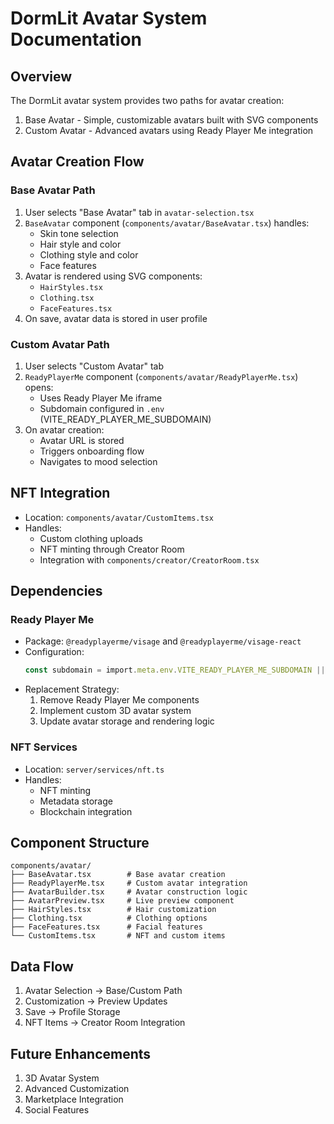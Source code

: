 # DormLit Avatar System Documentation

## Overview
The DormLit avatar system provides two paths for avatar creation:
1. Base Avatar - Simple, customizable avatars built with SVG components
2. Custom Avatar - Advanced avatars using Ready Player Me integration

## Avatar Creation Flow

### Base Avatar Path
1. User selects "Base Avatar" tab in `avatar-selection.tsx`
2. `BaseAvatar` component (`components/avatar/BaseAvatar.tsx`) handles:
   - Skin tone selection
   - Hair style and color
   - Clothing style and color
   - Face features
3. Avatar is rendered using SVG components:
   - `HairStyles.tsx`
   - `Clothing.tsx`
   - `FaceFeatures.tsx`
4. On save, avatar data is stored in user profile

### Custom Avatar Path
1. User selects "Custom Avatar" tab
2. `ReadyPlayerMe` component (`components/avatar/ReadyPlayerMe.tsx`) opens:
   - Uses Ready Player Me iframe
   - Subdomain configured in `.env` (VITE_READY_PLAYER_ME_SUBDOMAIN)
3. On avatar creation:
   - Avatar URL is stored
   - Triggers onboarding flow
   - Navigates to mood selection

## NFT Integration
- Location: `components/avatar/CustomItems.tsx`
- Handles:
  - Custom clothing uploads
  - NFT minting through Creator Room
  - Integration with `components/creator/CreatorRoom.tsx`

## Dependencies

### Ready Player Me
- Package: `@readyplayerme/visage` and `@readyplayerme/visage-react`
- Configuration:
  ```typescript
  const subdomain = import.meta.env.VITE_READY_PLAYER_ME_SUBDOMAIN || 'dormlit';
  ```
- Replacement Strategy:
  1. Remove Ready Player Me components
  2. Implement custom 3D avatar system
  3. Update avatar storage and rendering logic

### NFT Services
- Location: `server/services/nft.ts`
- Handles:
  - NFT minting
  - Metadata storage
  - Blockchain integration

## Component Structure
```
components/avatar/
├── BaseAvatar.tsx        # Base avatar creation
├── ReadyPlayerMe.tsx     # Custom avatar integration
├── AvatarBuilder.tsx     # Avatar construction logic
├── AvatarPreview.tsx     # Live preview component
├── HairStyles.tsx        # Hair customization
├── Clothing.tsx          # Clothing options
├── FaceFeatures.tsx      # Facial features
└── CustomItems.tsx       # NFT and custom items
```

## Data Flow
1. Avatar Selection → Base/Custom Path
2. Customization → Preview Updates
3. Save → Profile Storage
4. NFT Items → Creator Room Integration

## Future Enhancements
1. 3D Avatar System
2. Advanced Customization
3. Marketplace Integration
4. Social Features 